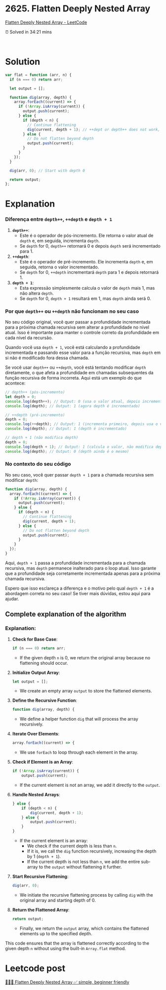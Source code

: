 # 2625. Flatten Deeply Nested Array

[Flatten Deeply Nested Array - LeetCode](https://leetcode.com/problems/flatten-deeply-nested-array/description/)

⏰ Solved in 34:21 mins

</br>

# Solution

```jsx
var flat = function (arr, n) {
  if (n === 0) return arr;

  let output = [];

  function dig(array, depth) {
    array.forEach((current) => {
      if (!Array.isArray(current)) {
        output.push(current);
      } else {
        if (depth < n) {
          // Continue flattening
          dig(current, depth + 1); // ++dept or depth++ does not work, because this will change the original depth, and we need to keep the original value for each depht
        } else {
          // Do not flatten beyond depth
          output.push(current);
        }
      }
    });
  }

  dig(arr, 0); // Start with depth 0

  return output;
};
```

# Explanation

### Diferença entre `depth++`, `++depth` e `depth + 1`

1. **`depth++`**:
   - Este é o operador de pós-incremento. Ele retorna o valor atual de `depth` e, em seguida, incrementa `depth`.
   - Se `depth` for 0, `depth++` retornará 0 e depois `depth` será incrementado para 1.
2. **`++depth`**:
   - Este é o operador de pré-incremento. Ele incrementa `depth` e, em seguida, retorna o valor incrementado.
   - Se `depth` for 0, `++depth` incrementará `depth` para 1 e depois retornará 1.
3. **`depth + 1`**:
   - Esta expressão simplesmente calcula o valor de `depth` mais 1, mas não altera `depth`.
   - Se `depth` for 0, `depth + 1` resultará em 1, mas `depth` ainda será 0.

### Por que `depth++` ou `++depth` não funcionam no seu caso

No seu código original, você quer passar a profundidade incrementada para a próxima chamada recursiva sem alterar a profundidade no nível atual. Isso é importante para manter o controle correto da profundidade em cada nível da recursão.

Quando você usa `depth + 1`, você está calculando a profundidade incrementada e passando esse valor para a função recursiva, mas `depth` em si não é modificado fora dessa chamada.

Se você usar `depth++` ou `++depth`, você está tentando modificar `depth` diretamente, o que afeta a profundidade em chamadas subsequentes da função recursiva de forma incorreta. Aqui está um exemplo do que acontece:

```jsx
// depth++ (pós-incremento)
let depth = 0;
console.log(depth++); // Output: 0 (usa o valor atual, depois incrementa)
console.log(depth); // Output: 1 (agora depth é incrementado)

// ++depth (pré-incremento)
depth = 0;
console.log(++depth); // Output: 1 (incrementa primeiro, depois usa o valor)
console.log(depth); // Output: 1 (depth é incrementado)

// depth + 1 (não modifica depth)
depth = 0;
console.log(depth + 1); // Output: 1 (calcula o valor, não modifica depth)
console.log(depth); // Output: 0 (depth ainda é o mesmo)
```

### No contexto do seu código

No seu caso, você quer passar `depth + 1` para a chamada recursiva sem modificar `depth`:

```jsx
function dig(array, depth) {
  array.forEach((current) => {
    if (!Array.isArray(current)) {
      output.push(current);
    } else {
      if (depth < n) {
        // Continue flattening
        dig(current, depth + 1);
      } else {
        // Do not flatten beyond depth
        output.push(current);
      }
    }
  });
}
```

Aqui, `depth + 1` passa a profundidade incrementada para a chamada recursiva, mas `depth` permanece inalterado para o loop atual. Isso garante que a profundidade seja corretamente incrementada apenas para a próxima chamada recursiva.

Espero que isso esclareça a diferença e o motivo pelo qual `depth + 1` é a abordagem correta no seu caso! Se tiver mais dúvidas, estou aqui para ajudar.

## Complete explanation of the algorithm

### Explanation:

1. **Check for Base Case**:

   ```jsx
   if (n === 0) return arr;
   ```

   - If the given depth `n` is 0, we return the original array because no flattening should occur.

2. **Initialize Output Array**:

   ```jsx
   let output = [];
   ```

   - We create an empty array `output` to store the flattened elements.

3. **Define the Recursive Function**:

   ```jsx
   function dig(array, depth) {

   ```

   - We define a helper function `dig` that will process the array recursively.

4. **Iterate Over Elements**:

   ```jsx
   array.forEach((current) => {

   ```

   - We use `forEach` to loop through each element in the array.

5. **Check if Element is an Array**:

   ```jsx
   if (!Array.isArray(current)) {
       output.push(current);

   ```

   - If the current element is not an array, we add it directly to the `output`.

6. **Handle Nested Arrays**:

   ```jsx
   } else {
       if (depth < n) {
           dig(current, depth + 1);
       } else {
           output.push(current);
       }
   }

   ```

   - If the current element is an array:
     - We check if the current depth is less than `n`.
     - If it is, we call the `dig` function recursively, increasing the depth by 1 (`depth + 1`).
     - If the current depth is not less than `n`, we add the entire sub-array to the `output` without flattening it further.

7. **Start Recursive Flattening**:

   ```jsx
   dig(arr, 0);
   ```

   - We initiate the recursive flattening process by calling `dig` with the original array and starting depth of 0.

8. **Return the Flattened Array**:

   ```jsx
   return output;
   ```

   - Finally, we return the `output` array, which contains the flattened elements up to the specified depth.

This code ensures that the array is flattened correctly according to the given depth `n` without using the built-in `Array.flat` method.

# Leetcode post

[🤙😚🤘 Flatten Deeply Nested Array ✅ simple, beginner friendly](https://leetcode.com/problems/flatten-deeply-nested-array/)
